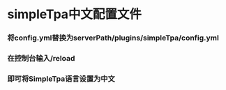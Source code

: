 # simpleTpa中文配置文件
### 将config.yml替换为serverPath/plugins/simpleTpa/config.yml 
### 在控制台输入/reload 
### 即可将SimpleTpa语言设置为中文 
 
